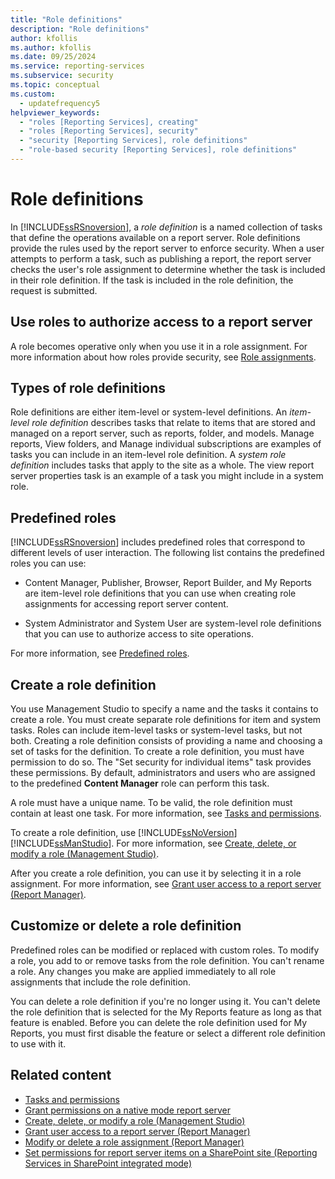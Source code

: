 ```yaml
---
title: "Role definitions"
description: "Role definitions"
author: kfollis
ms.author: kfollis
ms.date: 09/25/2024
ms.service: reporting-services
ms.subservice: security
ms.topic: conceptual
ms.custom:
  - updatefrequency5
helpviewer_keywords:
  - "roles [Reporting Services], creating"
  - "roles [Reporting Services], security"
  - "security [Reporting Services], role definitions"
  - "role-based security [Reporting Services], role definitions"
---
```

# Role definitions
  In [!INCLUDE[ssRSnoversion](../../includes/ssrsnoversion-md.md)], a *role definition* is a named collection of tasks that define the operations available on a report server. Role definitions provide the rules used by the report server to enforce security. When a user attempts to perform a task, such as publishing a report, the report server checks the user's role assignment to determine whether the task is included in their role definition. If the task is included in the role definition, the request is submitted.  
  
## Use roles to authorize access to a report server  
 A role becomes operative only when you use it in a role assignment. For more information about how roles provide security, see [Role assignments](../../reporting-services/security/role-assignments.md).  
  
## Types of role definitions  
 Role definitions are either item-level or system-level definitions. An *item-level role definition* describes tasks that relate to items that are stored and managed on a report server, such as reports, folder, and models. Manage reports, View folders, and Manage individual subscriptions are examples of tasks you can include in an item-level role definition. A *system role definition* includes tasks that apply to the site as a whole. The view report server properties task is an example of a task you might include in a system role.  
  
## Predefined roles  
 [!INCLUDE[ssRSnoversion](../../includes/ssrsnoversion-md.md)] includes predefined roles that correspond to different levels of user interaction. The following list contains the predefined roles you can use:  
  
-   Content Manager, Publisher, Browser, Report Builder, and My Reports are item-level role definitions that you can use when creating role assignments for accessing report server content.  
  
-   System Administrator and System User are system-level role definitions that you can use to authorize access to site operations.  
  
 For more information, see [Predefined roles](../../reporting-services/security/role-definitions-predefined-roles.md).  
  
## Create a role definition  
 You use Management Studio to specify a name and the tasks it contains to create a role. You must create separate role definitions for item and system tasks. Roles can include item-level tasks or system-level tasks, but not both. Creating a role definition consists of providing a name and choosing a set of tasks for the definition. To create a role definition, you must have permission to do so. The "Set security for individual items" task provides these permissions. By default, administrators and users who are assigned to the predefined **Content Manager** role can perform this task.  
  
 A role must have a unique name. To be valid, the role definition must contain at least one task. For more information, see [Tasks and permissions](../../reporting-services/security/tasks-and-permissions.md).  
  
 To create a role definition, use [!INCLUDE[ssNoVersion](../../includes/ssnoversion-md.md)] [!INCLUDE[ssManStudio](../../includes/ssmanstudio-md.md)]. For more information, see [Create, delete, or modify a role &#40;Management Studio&#41;](../../reporting-services/security/role-definitions-create-delete-or-modify.md).  
  
 After you create a role definition, you can use it by selecting it in a role assignment. For more information, see [Grant user access to a report server &#40;Report Manager&#41;](./grant-user-access-to-a-report-server.md).  
  
## Customize or delete a role definition  
 Predefined roles can be modified or replaced with custom roles. To modify a role, you add to or remove tasks from the role definition. You can't rename a role. Any changes you make are applied immediately to all role assignments that include the role definition.  
  
 You can delete a role definition if you're no longer using it. You can't delete the role definition that is selected for the My Reports feature as long as that feature is enabled. Before you can delete the role definition used for My Reports, you must first disable the feature or select a different role definition to use with it.  
  
## Related content

- [Tasks and permissions](../../reporting-services/security/tasks-and-permissions.md)
- [Grant permissions on a native mode report server](../../reporting-services/security/granting-permissions-on-a-native-mode-report-server.md)
- [Create, delete, or modify a role &#40;Management Studio&#41;](../../reporting-services/security/role-definitions-create-delete-or-modify.md)
- [Grant user access to a report server &#40;Report Manager&#41;](./grant-user-access-to-a-report-server.md)
- [Modify or delete a role assignment &#40;Report Manager&#41;](../../reporting-services/security/role-assignments-modify-or-delete.md)
- [Set permissions for report server items on a SharePoint site &#40;Reporting Services in SharePoint integrated mode&#41;](../../reporting-services/security/set-permissions-for-report-server-items-on-a-sharepoint-site.md)
